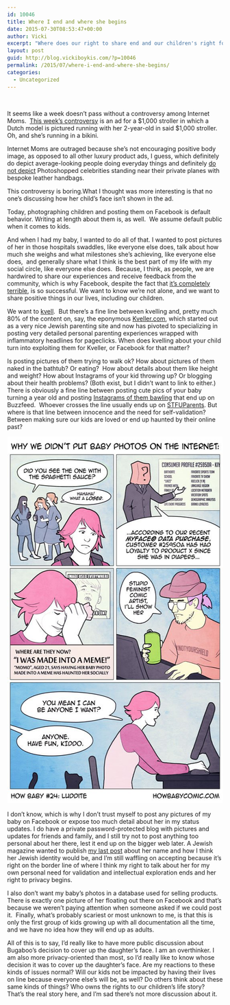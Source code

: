 ```yaml
---
id: 10046
title: Where I end and where she begins
date: 2015-07-30T08:53:47+00:00
author: Vicki
excerpt: "Where does our right to share end and our children's right for privacy begin? "
layout: post
guid: http://blog.vickiboykis.com/?p=10046
permalink: /2015/07/where-i-end-and-where-she-begins/
categories:
  - Uncategorized
---
```

&nbsp;

It seems like a week doesn&#8217;t pass without a controversy among Internet Moms.  <a href="http://www.huffingtonpost.com/entry/model-runs-with-bugaboo-stroller-in-bikini-cause-dont-all-moms_55b694c9e4b0a13f9d19a880" target="_blank">This week&#8217;s controversy</a> is an ad for a $1,000 stroller in which a Dutch model is pictured running with her 2-year-old in said $1,000 stroller. Oh, and she&#8217;s running in a bikini.

Internet Moms are outraged because she&#8217;s not encouraging positive body image, as opposed to all other luxury product ads, I guess, which definitely do depict average-looking people doing everyday things and definitely <a href="https://encrypted.google.com/search?q=louis+vuitton+ads&hl=en&source=lnms&tbm=isch&sa=X&ved=0CAcQ_AUoAWoVChMIhuDv_uuCxwIVA4I-Ch3EeAWV&biw=1256&bih=762" target="_blank">do not depict</a> Photoshopped celebrities standing near their private planes with bespoke leather handbags.

This controversy is boring.What I thought was more interesting is that no one&#8217;s discussing how her child&#8217;s face isn&#8217;t shown in the ad.

Today, photographing children and posting them on Facebook is default behavior. Writing at length about them is, as well.  We assume default public when it comes to kids.

And when I had my baby, I wanted to do all of that. I wanted to post pictures of her in those hospitals swaddles, like everyone else does, talk about how much she weighs and what milestones she&#8217;s achieving, like everyone else does,  and generally share what I think is the best part of my life with my social circle, like everyone else does.  Because, I think, as people, we are hardwired to share our experiences and receive feedback from the community, which is why Facebook, despite the fact that <a href="http://blog.vickiboykis.com/2013/08/facebookthink/" target="_blank">it&#8217;s completely terrible</a>, is so successful. We want to know we&#8217;re not alone, and we want to share positive things in our lives, including our children.

We want to <a href="http://www.merriam-webster.com/dictionary/kvell" target="_blank">kvell</a>.  But there&#8217;s a fine line between kvelling and, pretty much 80% of the content on, say, the eponymous <a href="http://www.kveller.com/" target="_blank">Kveller.com</a>, which started out as a very nice Jewish parenting site and now has pivoted to specializing in posting very detailed personal parenting experiences wrapped with inflammatory headlines for pageclicks. When does kvelling about your child turn into exploiting them for Kveller, or Facebook for that matter?

Is posting pictures of them trying to walk ok? How about pictures of them naked in the bathtub? Or eating?  How about details about them like height and weight? How about Instagrams of your kid throwing up? Or blogging about their health problems? (Both exist, but I didn&#8217;t want to link to either.)  There is obviously a fine line between posting cute pics of your baby turning a year old and posting <a href="http://www.buzzfeed.com/patricksmith/but-its-not-fairrrrrrrrrrrr?bffb&utm_term=4ldqpgp#.qlAxLElP5" target="_blank">Instagrams of them bawling</a> that end up on Buzzfeed.  Whoever crosses the line usually ends up on <a href="http://www.stfuparentsblog.com/" target="_blank">STFUParents</a>. But where is that line between innocence and the need for self-validation? Between making sure our kids are loved or end up haunted by their online past?

[<img class="aligncenter size-full wp-image-10047" src="https://raw.githubusercontent.com/veekaybee/wlb/gh-pages/assets/images/2015/07/luddite3.jpg" alt="luddite3" width="540" height="855" />](https://raw.githubusercontent.com/veekaybee/wlb/gh-pages/assets/images/2015/07/luddite3.jpg)

I don&#8217;t know, which is why I don&#8217;t trust myself to post any pictures of my baby on Facebook or expose too much detail about her in my status updates. I do have a private password-protected blog with pictures and updates for friends and family, and I still try not to post anything too personal about her there, lest it end up on the bigger web later. A Jewish magazine wanted to publish <a href="http://blog.vickiboykis.com/2015/07/how-to-become-an-american-jew/" target="_blank">my last post</a> about her name and how I think her Jewish identity would be, and I&#8217;m still waffling on accepting because it&#8217;s right on the border line of where I think my right to talk about her for my own personal need for validation and intellectual exploration ends and her right to privacy begins.

I also don&#8217;t want my baby&#8217;s photos in a database used for selling products. There is exactly one picture of her floating out there on Facebook and that&#8217;s because we weren&#8217;t paying attention when someone asked if we could post it.  Finally, what&#8217;s probably scariest or most unknown to me, is that this is only the first group of kids growing up with all documentation all the time, and we have no idea how they will end up as adults.

All of this is to say, I&#8217;d really like to have more public discussion about Bugaboo&#8217;s decision to cover up the daughter&#8217;s face. I am an overthinker. I am also more privacy-oriented than most, so I&#8217;d really like to know whose decision it was to cover up the daughter&#8217;s face. Are my reactions to these kinds of issues normal? Will our kids not be impacted by having their lives on line because everyone else&#8217;s will be, as well? Do others think about these same kinds of things? Who owns the rights to our children&#8217;s life story? That&#8217;s the real story here, and I&#8217;m sad there&#8217;s not more discussion about it.